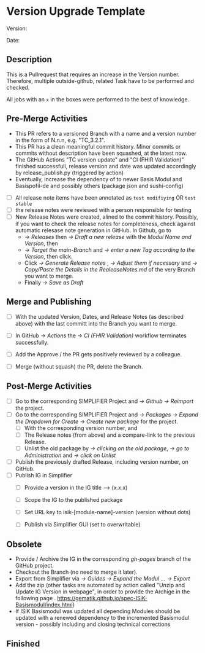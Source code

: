 # Version Upgrade Template
<!--- parameters of your upgrade -->

Version:

Date:

## Description
<!--- CAVEAT: You to be an admin to perform all the necessary jobs. -->
This is a Pullrequest that requires an increase in the Version number. Therefore, multiple outside-github, related Task have to be performed and checked.

All jobs with an `x` in the boxes were performed to the best of knowledge.

## Pre-Merge Activities
<!--- Lets check everything before we continue. -->
- This PR refers to a versioned Branch with a name and a version number in the form of N.n.n, e.g. "TC_3.2.1".
- This PR has a clean meaningful commit history. Minor commits or commits without description have been squashed, at the latest now.
- The GitHub Actions "TC version update" and "CI (FHIR Validation)" finished successfull, release version and date was updated accordingly by release_publish.py (triggered by action)
- Eventually, increase the dependency of to newer Basis Modul and Basispofil-de and possibly others (package json and sushi-config)
- [ ] All release note items have been annotated as `test modifiying` OR `test stable`
- [ ] the release notes were reviewed with a person responsible for testing
- [ ] New Release Notes were created, alined to the commit history. Possibly, if you want to check the release notes for completeness, check against automatic relesase note generation in GitHub. In Github, go to 
  - _-> Releases_ then _-> Draft a new release_ with the _Modul Name and Version_, then
  - _-> Target the main-Branch_ and _-> enter a new Tag according to the Version_, then click.
  - Click _-> Generate Release notes_ , _-> Adjust them if necessary_ and _-> Copy/Paste the Details in the RealeaseNotes.md_ of the very Branch you want to merge.
  - Finally _-> Save as Draft_

## Merge and Publishing
<!--- Now lets do the merge. -->
<!--- Include details of your testing environment, especially -->
- [ ] With the updated Version, Dates, and Release Notes (as described above) with the last committ into the Branch you want to merge.
- [ ] In GitHub _-> Actions_ the _-> CI (FHIR Validation)_ workflow terminates successfully.
- [ ] Add the Approve / the PR gets positively reviewed by a colleague.
- [ ] Merge (without squash) the PR, delete the Branch.


## Post-Merge Activities
<!--- Do some update, refresh and cleanup of related resources. -->

- [ ] Go to the corresponding SIMPLIFIER Project and _-> Github -> Reimport_ the project.
- [ ] Go to the corresponding SIMPLIFIER Project and _-> Packages -> Expand the Dropdown for Create -> Create new package_ for the project.
  - [ ] With the corresponding version number, and
  - [ ] The Release notes (from above) and a compare-link to the previous Release.
  - [ ] Unlist the old package by _-> clicking on the old package_, _-> go to Administration_ and _-> click on Unlist_
- [ ] Publish the previously drafted Release, including version number, on GitHub.
- [ ] Publish IG in Simplifier
  - [ ]  Provide a version in the IG title --> (x.x.x)
  - [ ]  Scope the IG to the published package
  - [ ]  Set URL key to isik-[module-name]-version (version without dots)
  - [ ]  Publish via Simplifier GUI (set to overwritable)


## Obsolete

-  Provide / Archive the IG in the corresponding _gh-pages_ branch of the GitHub project.
  - Checkout the Branch (no need to merge it later). 
  - Export from Simplifier via _-> Guides -> Expand the Modul ... -> Export_
  - Add the zip (other tasks are automated by action called "Unzip and Update IG Version in webpage", in order to provide the Archige in the following page . https://gematik.github.io/spec-ISiK-Basismodul/index.html)
- If ISiK Basismodul was updated all depending Modules should be updated  with a renewed dependency to the incremented Basismodul version - possibly including and closing technical corrections


## Finished
